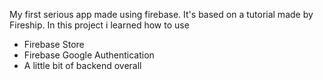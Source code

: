 My first serious app made using firebase. It's based on a tutorial made by Fireship. In this project i learned how to use
  - Firebase Store
  - Firebase Google Authentication
  - A little bit of backend overall
